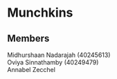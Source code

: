 # Munchkins
## Members
Midhurshaan Nadarajah (40245613) <br>
Oviya Sinnathamby (40249479) <br>
Annabel Zecchel
